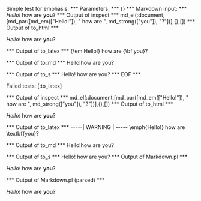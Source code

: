 Simple test for emphasis.
*** Parameters: ***
{}
*** Markdown input: ***
*Hello!* how are **you**?
*** Output of inspect ***
md_el(:document,[md_par([md_em(["Hello!"]), " how are ", md_strong(["you"]), "?"])],{},[])
*** Output of to_html ***

<p><em>Hello!</em> how are <strong>you</strong>?</p>

*** Output of to_latex ***
{\em Hello!} how are {\bf you}?


*** Output of to_md ***
Hello!how are you?


*** Output of to_s ***
Hello! how are you?
*** EOF ***




Failed tests:   [:to_latex] 

*** Output of inspect ***
md_el(:document,[md_par([md_em(["Hello!"]), " how are ", md_strong(["you"]), "?"])],{},[])
*** Output of to_html ***

<p><em>Hello!</em> how are <strong>you</strong>?</p>

*** Output of to_latex ***
-----| WARNING | -----
\emph{Hello!} how are \textbf{you}?


*** Output of to_md ***
Hello!how are you?


*** Output of to_s ***
Hello! how are you?
*** Output of Markdown.pl ***
<p><em>Hello!</em> how are <strong>you</strong>?</p>

*** Output of Markdown.pl (parsed) ***
<p
     ><em>Hello!</em
     > how are <strong>you</strong
     >?</p
 >